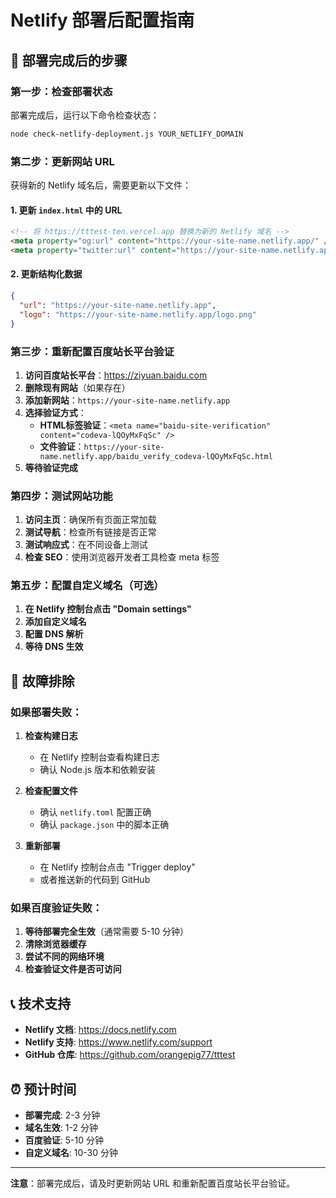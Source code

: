 # Netlify 部署后配置指南

## 🎉 部署完成后的步骤

### 第一步：检查部署状态

部署完成后，运行以下命令检查状态：
```bash
node check-netlify-deployment.js YOUR_NETLIFY_DOMAIN
```

### 第二步：更新网站 URL

获得新的 Netlify 域名后，需要更新以下文件：

#### 1. 更新 `index.html` 中的 URL
```html
<!-- 将 https://tttest-ten.vercel.app 替换为新的 Netlify 域名 -->
<meta property="og:url" content="https://your-site-name.netlify.app/" />
<meta property="twitter:url" content="https://your-site-name.netlify.app/" />
```

#### 2. 更新结构化数据
```json
{
  "url": "https://your-site-name.netlify.app",
  "logo": "https://your-site-name.netlify.app/logo.png"
}
```

### 第三步：重新配置百度站长平台验证

1. **访问百度站长平台**：https://ziyuan.baidu.com
2. **删除现有网站**（如果存在）
3. **添加新网站**：`https://your-site-name.netlify.app`
4. **选择验证方式**：
   - **HTML标签验证**：`<meta name="baidu-site-verification" content="codeva-lQOyMxFqSc" />`
   - **文件验证**：`https://your-site-name.netlify.app/baidu_verify_codeva-lQOyMxFqSc.html`
5. **等待验证完成**

### 第四步：测试网站功能

1. **访问主页**：确保所有页面正常加载
2. **测试导航**：检查所有链接是否正常
3. **测试响应式**：在不同设备上测试
4. **检查 SEO**：使用浏览器开发者工具检查 meta 标签

### 第五步：配置自定义域名（可选）

1. **在 Netlify 控制台点击 "Domain settings"**
2. **添加自定义域名**
3. **配置 DNS 解析**
4. **等待 DNS 生效**

## 🔧 故障排除

### 如果部署失败：

1. **检查构建日志**
   - 在 Netlify 控制台查看构建日志
   - 确认 Node.js 版本和依赖安装

2. **检查配置文件**
   - 确认 `netlify.toml` 配置正确
   - 确认 `package.json` 中的脚本正确

3. **重新部署**
   - 在 Netlify 控制台点击 "Trigger deploy"
   - 或者推送新的代码到 GitHub

### 如果百度验证失败：

1. **等待部署完全生效**（通常需要 5-10 分钟）
2. **清除浏览器缓存**
3. **尝试不同的网络环境**
4. **检查验证文件是否可访问**

## 📞 技术支持

- **Netlify 文档**: https://docs.netlify.com
- **Netlify 支持**: https://www.netlify.com/support
- **GitHub 仓库**: https://github.com/orangepig77/tttest

## ⏰ 预计时间

- **部署完成**: 2-3 分钟
- **域名生效**: 1-2 分钟
- **百度验证**: 5-10 分钟
- **自定义域名**: 10-30 分钟

---

**注意**：部署完成后，请及时更新网站 URL 和重新配置百度站长平台验证。 